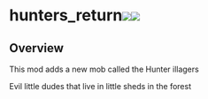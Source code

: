 # hunters_return[![](http://cf.way2muchnoise.eu/versions/hunters_return.svg)](https://www.curseforge.com/minecraft/mc-mods/hunters_return)[![](http://cf.way2muchnoise.eu/short_hunters_return_downloads.svg)](https://www.curseforge.com/minecraft/mc-mods/hunters_return/files)

## Overview
This mod adds a new mob called the Hunter illagers

Evil little dudes that live in little sheds in the forest
